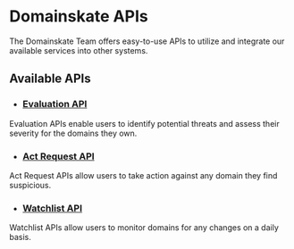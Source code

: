 # Domainskate APIs

The Domainskate Team offers easy-to-use APIs to utilize and integrate our available services into other systems. 

## Available APIs

- ### [Evaluation API](https://github.com/DomainSkate/Risk-Responder-API/tree/main/Evaluation%20API)
Evaluation APIs enable users to identify potential threats and assess their severity for the domains they own.
- ### [Act Request API](https://github.com/DomainSkate/Domainskate-APIs/tree/main/Act%20Request%20API)
Act Request APIs allow users to take action against any domain they find suspicious.   
- ### [Watchlist API](https://github.com/DomainSkate/Domainskate-APIs/tree/main/Watchlist%20API)
Watchlist APIs allow users to monitor domains for any changes on a daily basis.   
